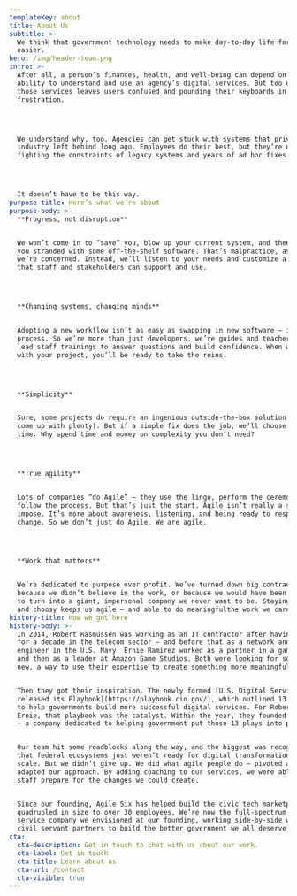 ```yaml
---
templateKey: about
title: About Us
subtitle: >-
  We think that government technology needs to make day-to-day life for citizens
  easier. 
hero: /img/header-team.png
intro: >-
  After all, a person’s finances, health, and well-being can depend on their
  ability to understand and use an agency’s digital services. But too often,
  those services leaves users confused and pounding their keyboards in
  frustration. 




  We understand why, too. Agencies can get stuck with systems that private
  industry left behind long ago. Employees do their best, but they’re often
  fighting the constraints of legacy systems and years of ad hoc fixes. 




  It doesn’t have to be this way.
purpose-title: Here’s what we’re about
purpose-body: >-
  **Progress, not disruption**


  We won’t come in to “save” you, blow up your current system, and then leave
  you stranded with some off-the-shelf software. That’s malpractice, as far as
  we’re concerned. Instead, we’ll listen to your needs and customize a solution
  that staff and stakeholders can support and use. 




  **Changing systems, changing minds**


  Adopting a new workflow isn’t as easy as swapping in new software — it’s a
  process. So we’re more than just developers, we’re guides and teachers. We
  lead staff trainings to answer questions and build confidence. When we’re done
  with your project, you’ll be ready to take the reins.




  **Simplicity**


  Sure, some projects do require an ingenious outside-the-box solution (we’ve
  come up with plenty). But if a simple fix does the job, we’ll choose it every
  time. Why spend time and money on complexity you don’t need?




  **True agility**


  Lots of companies “do Agile” — they use the lingo, perform the ceremonies,
  follow the process. But that’s just the start. Agile isn’t really a system you
  impose. It’s more about awareness, listening, and being ready to respond to
  change. So we don’t just do Agile. We are agile. 




  **Work that matters**


  We’re dedicated to purpose over profit. We’ve turned down big contracts
  because we didn’t believe in the work, or because we would have been forced us
  to turn into a giant, impersonal company we never want to be. Staying small
  and choosy keeps us agile — and able to do meaningfulthe work we care about.
history-title: How we got here
history-body: >-
  In 2014, Robert Rasmussen was working as an IT contractor after having worked
  for a decade in the telecom sector — and before that as a network and systems
  engineer in the U.S. Navy. Ernie Ramirez worked as a partner in a game studio
  and then as a leader at Amazon Game Studios. Both were looking for something
  new, a way to use their expertise to create something more meaningful.


  Then they got their inspiration. The newly formed [U.S. Digital Service
  released its Playbook](https://playbook.cio.gov/), which outlined 13 key plays
  to help governments build more successful digital services. For Robert and
  Ernie, that playbook was the catalyst. Within the year, they founded Agile Six
  — a company dedicated to helping government put those 13 plays into practice.


  Our team hit some roadblocks along the way, and the biggest was recognizing
  that federal ecosystems just weren’t ready for digital transformation at
  scale. But we didn’t give up. We did what agile people do — pivoted and
  adapted our approach. By adding coaching to our services, we were able to help
  staff prepare for the changes we could create.


  Since our founding, Agile Six has helped build the civic tech marketplace and
  quadrupled in size to over 30 employees. We’re now the full-spectrum digital
  service company we envisioned at our founding, working side-by-side with our
  civil servant partners to build the better government we all deserve.
cta:
  cta-description: Get in touch to chat with us about our work.
  cta-label: Get in touch
  cta-title: Learn about us
  cta-url: /contact
  cta-visible: true
---
```


